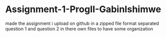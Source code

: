 # Assignment-1-ProgII-GabinIshimwe
made the assignment i upload on github in a zipped file format
separated question 1 and question 2 in there own files to have some organization

